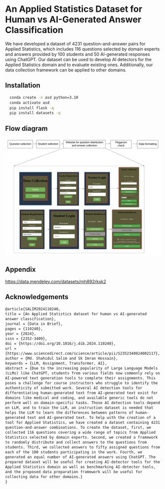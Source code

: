 
# An Applied Statistics Dataset for Human vs AI-Generated Answer Classification

We have developed a dataset of 4231 question-and-answer pairs for Applied Statistics, which includes 116 questions selected by domain experts and answers provided by 100 students and 50 AI-generated responses using ChatGPT. Our dataset can be used to develop AI detectors for the Applied Statistics domain and to evaluate existing ones. Additionally, our data collection framework can be applied to other domains.




## Installation

```bash
  conda create -n asd python=3.10
  conda activate asd
  pip install flask -q
  pip install datasets -q
```
    
## Flow diagram

![alt text](https://github.com/shahidul034/An-Applied-Statistics-Dataset-for-Human-vs-AI-Generated-Answer-Classification/blob/main/flowchartV4.png)
## Appendix

https://data.mendeley.com/datasets/mh892rksk2


## Acknowledgements
```
@article{SALIM2024110240,
title = {An Applied Statistics dataset for human vs AI-generated answer classification},
journal = {Data in Brief},
pages = {110240},
year = {2024},
issn = {2352-3409},
doi = {https://doi.org/10.1016/j.dib.2024.110240},
url = {https://www.sciencedirect.com/science/article/pii/S2352340924002117},
author = {Md. Shahidul Salim and Sk Imran Hossain},
keywords = {LLM, Assignment, Transformer, AI},
abstract = {Due to the increasing popularity of Large Language Models (LLMs) like ChatGPT, students from various fields now commonly rely on AI-powered text generation tools to complete their assignments. This poses a challenge for course instructors who struggle to identify the authenticity of submitted work. Several AI detection tools for differentiating human-generated text from AI-generated text exist for domains like medical and coding, and available generic tools do not perform well on domain-specific tasks. Those AI detection tools depend on LLM, and to train the LLM, an instruction dataset is needed that helps the LLM to learn the differences between patterns of human-generated text and AI-generated text. To help with the creation of a tool for Applied Statistics, we have created a dataset containing 4231 question-and-answer combinations. To create the dataset, first, we collected 116 questions covering a wide range of topics from Applied Statistics selected by domain experts. Second, we created a framework to randomly distribute and collect answers to the questions from students. Third, we collected answers to fifty assigned questions from each of the 100 students participating in the work. Fourth, we generated an equal number of AI-generated answers using ChatGPT. The prepared dataset will be useful for creating AI-detector tools for the Applied Statistics domain as well as benchmarking AI-detector tools, and the proposed data preparation framework will be useful for collecting data for other domains.}
}
```

